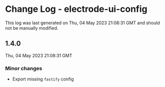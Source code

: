 # Change Log - electrode-ui-config

This log was last generated on Thu, 04 May 2023 21:08:31 GMT and should not be manually modified.

## 1.4.0
Thu, 04 May 2023 21:08:31 GMT

### Minor changes

- Export missing `fastify` config

